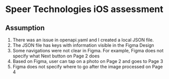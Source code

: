 # Speer Technologies iOS assessment

## Assumption
1. There was an issue in openapi.yaml and I created a local JSON file.
2. The JSON file has keys with information visible in the Figma Design
3. Some navigations were not clear in Figma. For example, Figma does not specify what Next button on Page 2 does
4. Based on Figma, user can tap on a photo on Page 2 and goes to Page 3
5. Figma does not specify where to go after the image processed on Page 4
